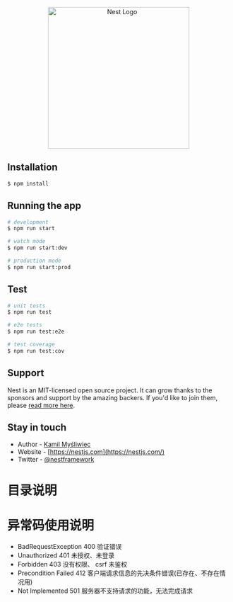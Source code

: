 <p align="center">
  <a href="http://nestjs.com/" target="blank"><img src="https://nestjs.com/img/logo_text.svg" width="320" alt="Nest Logo" /></a>
</p>

## Installation

```bash
$ npm install
```

## Running the app

```bash
# development
$ npm run start

# watch mode
$ npm run start:dev

# production mode
$ npm run start:prod
```

## Test

```bash
# unit tests
$ npm run test

# e2e tests
$ npm run test:e2e

# test coverage
$ npm run test:cov
```

## Support

Nest is an MIT-licensed open source project. It can grow thanks to the sponsors and support by the amazing backers. If you'd like to join them, please [read more here](https://docs.nestjs.com/support).

## Stay in touch

- Author - [Kamil Myśliwiec](https://kamilmysliwiec.com)
- Website - [https://nestjs.com](https://nestjs.com/)
- Twitter - [@nestframework](https://twitter.com/nestframework)

# 目录说明

# 异常码使用说明
- BadRequestException 400 验证错误
- Unauthorized 401 未授权、未登录
- Forbidden 403 没有权限、 csrf 未鉴权
- Precondition Failed 412	客户端请求信息的先决条件错误(已存在、不存在情况用)
- Not Implemented 501	服务器不支持请求的功能，无法完成请求
